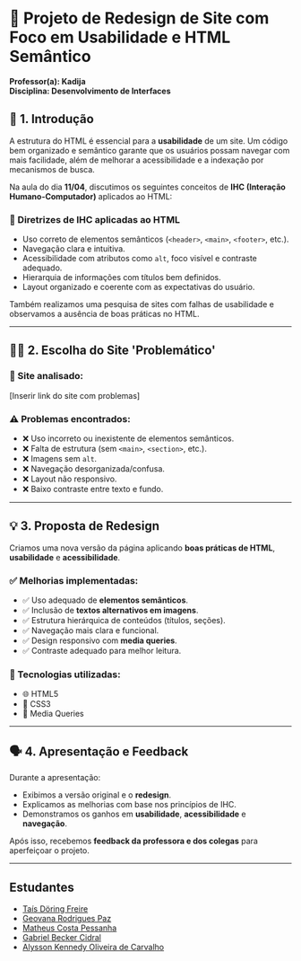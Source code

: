 # 🧠 Projeto de Redesign de Site com Foco em Usabilidade e HTML Semântico

**Professor(a): Kadija**
<br>
**Disciplina: Desenvolvimento de Interfaces**

## 📖 1. Introdução

A estrutura do HTML é essencial para a **usabilidade** de um site. Um código bem organizado e semântico garante que os usuários possam navegar com mais facilidade, além de melhorar a acessibilidade e a indexação por mecanismos de busca.

Na aula do dia **11/04**, discutimos os seguintes conceitos de **IHC (Interação Humano-Computador)** aplicados ao HTML:

### 🧾 Diretrizes de IHC aplicadas ao HTML

- Uso correto de elementos semânticos (`<header>`, `<main>`, `<footer>`, etc.).
- Navegação clara e intuitiva.
- Acessibilidade com atributos como `alt`, foco visível e contraste adequado.
- Hierarquia de informações com títulos bem definidos.
- Layout organizado e coerente com as expectativas do usuário.

Também realizamos uma pesquisa de sites com falhas de usabilidade e observamos a ausência de boas práticas no HTML.

---

## 🕵️‍♀️ 2. Escolha do Site 'Problemático'

### 🔗 Site analisado:
[Inserir link do site com problemas]

### ⚠️ Problemas encontrados:

- ❌ Uso incorreto ou inexistente de elementos semânticos.
- ❌ Falta de estrutura (sem `<main>`, `<section>`, etc.).
- ❌ Imagens sem `alt`.
- ❌ Navegação desorganizada/confusa.
- ❌ Layout não responsivo.
- ❌ Baixo contraste entre texto e fundo.

---

## 💡 3. Proposta de Redesign

Criamos uma nova versão da página aplicando **boas práticas de HTML**, **usabilidade** e **acessibilidade**.

### ✅ Melhorias implementadas:

- ✅ Uso adequado de **elementos semânticos**.
- ✅ Inclusão de **textos alternativos em imagens**.
- ✅ Estrutura hierárquica de conteúdos (títulos, seções).
- ✅ Navegação mais clara e funcional.
- ✅ Design responsivo com **media queries**.
- ✅ Contraste adequado para melhor leitura.

### 🧪 Tecnologias utilizadas:

- 🌐 HTML5  
- 🎨 CSS3  
- 📱 Media Queries

---

## 🗣️ 4. Apresentação e Feedback

Durante a apresentação:

- Exibimos a versão original e o **redesign**.
- Explicamos as melhorias com base nos princípios de IHC.
- Demonstramos os ganhos em **usabilidade**, **acessibilidade** e **navegação**.

Após isso, recebemos **feedback da professora e dos colegas** para aperfeiçoar o projeto.

---

## Estudantes
- [Taís Döring Freire](https://github.com/TaisDF)
- [Geovana Rodrigues Paz](https://github.com/geovanards)
- [Matheus Costa Pessanha](https://github.com/matheuscostaps)
- [Gabriel Becker Cidral](https://github.com/BudaBecker)
- [Alysson Kennedy Oliveira de Carvalho](https://github.com/AlyssonKe)


